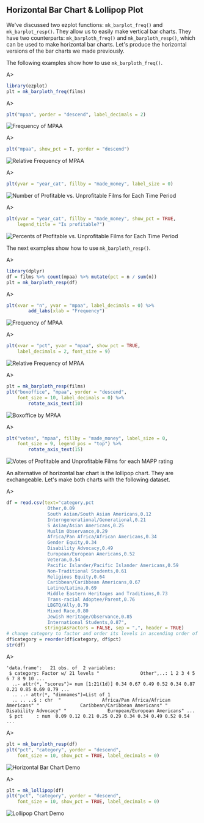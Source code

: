 ## Horizontal Bar Chart & Lollipop Plot

We've discussed two ezplot functions: `mk_barplot_freq()` and 
`mk_barplot_resp()`. They allow us to easily make vertical bar charts. They have two counterparts: `mk_barploth_freq()` and `mk_barploth_resp()`, which can be used to make horizontal bar charts. Let's produce the horizontal versions of the bar charts we made previously.

The following examples show how to use `mk_barploth_freq()`.

A>
```r
library(ezplot)
plt = mk_barploth_freq(films)
```

A>
```r
plt("mpaa", yorder = "descend", label_decimals = 2)
```

![Frequency of MPAA](images/barploth_freq_mpaa_cnt-1.png)

A>
```r
plt("mpaa", show_pct = T, yorder = "descend") 
```

![Relative Frequency of MPAA](images/barploth_freq_mpaa_pct-1.png)

A>
```r
plt(yvar = "year_cat", fillby = "made_money", label_size = 0) 
```

![Number of Profitable vs. Unprofitable Films for Each Time Period](images/barploth_dodged-1.png)

A>
```r
plt(yvar = "year_cat", fillby = "made_money", show_pct = TRUE, 
    legend_title = "Is profitable?")
```

![Percents of Profitable vs. Unprofitable Films for Each Time Period](images/barploth_stacked-1.png)

The next examples show how to use `mk_barploth_resp()`.

A>
```r
library(dplyr)
df = films %>% count(mpaa) %>% mutate(pct = n / sum(n))
plt = mk_barploth_resp(df)
```

A>
```r
plt(xvar = "n", yvar = "mpaa", label_decimals = 0) %>% 
        add_labs(xlab = "Frequency")
```

![Frequency of MPAA](images/barploth_resp_mpaa_cnt-1.png)

A>
```r
plt(xvar = "pct", yvar = "mpaa", show_pct = TRUE, 
    label_decimals = 2, font_size = 9)
```

![Relative Frequency of MPAA](images/barploth_resp_mpaa_pct-1.png)

A>
```r
plt = mk_barploth_resp(films)
plt("boxoffice", "mpaa", yorder = "descend", 
    font_size = 10, label_decimals = 0) %>% 
        rotate_axis_text(10)
```

![Boxoffice by MPAA](images/barploth_mpaa_vs_bo-1.png)

A>
```r
plt("votes", "mpaa", fillby = "made_money", label_size = 0, 
    font_size = 9, legend_pos = "top") %>% 
        rotate_axis_text(15)
```

![Votes of Profitable and Unprofitable Films for each MAPP rating](images/barploth_dodged_p3-1.png)

An alternative of horizontal bar chart is the lollipop chart. They are exchangeable. Let's make both charts with the following dataset.

A>
```r
df = read.csv(text="category,pct
               Other,0.09
               South Asian/South Asian Americans,0.12
               Interngenerational/Generational,0.21
               S Asian/Asian Americans,0.25
               Muslim Observance,0.29
               Africa/Pan Africa/African Americans,0.34
               Gender Equity,0.34
               Disability Advocacy,0.49
               European/European Americans,0.52
               Veteran,0.54
               Pacific Islander/Pacific Islander Americans,0.59
               Non-Traditional Students,0.61
               Religious Equity,0.64
               Caribbean/Caribbean Americans,0.67
               Latino/Latina,0.69
               Middle Eastern Heritages and Traditions,0.73
               Trans-racial Adoptee/Parent,0.76
               LBGTQ/Ally,0.79
               Mixed Race,0.80
               Jewish Heritage/Observance,0.85
               International Students,0.87", 
              stringsAsFactors = FALSE, sep = ",", header = TRUE)
# change category to factor and order its levels in ascending order of pct 
df$category = reorder(df$category, df$pct)
str(df)
```
A>
```
'data.frame':	21 obs. of  2 variables:
 $ category: Factor w/ 21 levels "               Other",..: 1 2 3 4 5 6 7 8 9 10 ...
  ..- attr(*, "scores")= num [1:21(1d)] 0.34 0.67 0.49 0.52 0.34 0.87 0.21 0.85 0.69 0.79 ...
  .. ..- attr(*, "dimnames")=List of 1
  .. .. ..$ : chr  "               Africa/Pan Africa/African Americans" "               Caribbean/Caribbean Americans" "               Disability Advocacy" "               European/European Americans" ...
 $ pct     : num  0.09 0.12 0.21 0.25 0.29 0.34 0.34 0.49 0.52 0.54 ...
```

A>
```r
plt = mk_barploth_resp(df)
plt("pct", "category", yorder = "descend", 
    font_size = 10, show_pct = TRUE, label_decimals = 0)
```

![Horizontal Bar Chart Demo](images/barploth_vs_lollipop_p1-1.png)

A>
```r
plt = mk_lollipop(df)
plt("pct", "category", yorder = "descend", 
    font_size = 10, show_pct = TRUE, label_decimals = 0)
```

![Lollipop Chart Demo](images/barploth_vs_lollipop_p2-1.png)

